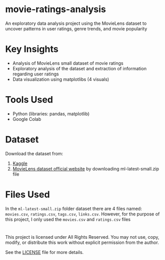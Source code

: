 # movie-ratings-analysis
An exploratory data analysis project using the MovieLens dataset to uncover patterns in user ratings, genre trends, and movie popularity

# Key Insights
* Analysis of MovieLens small dataset of movie ratings
* Exploratory analysis of the dataset and extraction of information regarding user ratings
* Data visualization using matplotlibs (4 visuals)

# Tools Used
* Python (libraries: pandas, matplotlib)
* Google Colab

# Dataset
Download the dataset from:
1. [Kaggle](https://www.kaggle.com/search?q=movielens+small+in%3Adatasets)
2. [MovieLens dataset official website](https://grouplens.org/datasets/movielens/) by downloading ml-latest-small.zip file

# Files Used
In the `ml-latest-small.zip` folder dataset there are 4 files named: `movies.csv`, `ratings.csv`, `tags.csv`, `links.csv`. However, for the purpose of this project, I only used the `movies.csv` and `ratings.csv` files

# 
This project is licensed under All Rights Reserved.
You may not use, copy, modify, or distribute this work without explicit permission from the author.

See the [LICENSE](LICENSE.md) file for more details.
